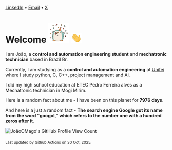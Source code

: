 [LinkedIn](https://www.linkedin.com/in/joão-pedro-gozzoli-b95641301/) &bull;
[Email](joaopedrogozzoli@gmail.com) &bull;
[X](https://x.com/jpp12prado)

# Welcome <img src="happy.gif" height="64px" /> <img src="wave.gif" height="32px" />

I am João, a  **control and automation engineering student** and **mechatronic technician** based in Brazil Br.

Currently, I am studying as a **control and automation engineering** at [Unifei](https://unifei.edu.br) where I study python, C, C++, project management and Ai.

I did my high school education at ETEC Pedro Ferreira alves as a Mechatronic technician in Mogi Mirim.

Here is a random fact about me - I have been on this planet for **7976 days**.

And here is a just a random fact -  **The search engine Google got its name from the word "googol," which refers to the number one with a hundred zeros after it**.

![JoãoOMago's GitHub Profile View Count](https://komarev.com/ghpvc/?username=JoaoOMago)

<sub>Last updated by Github Actions on 30 Oct, 2025.</sub>

